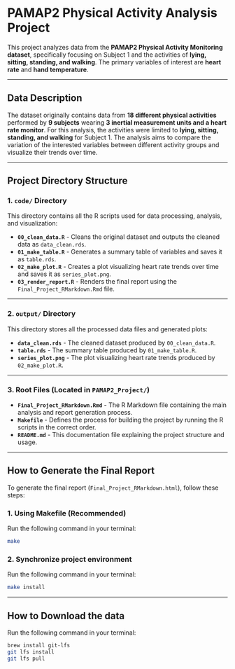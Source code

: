 # PAMAP2 Physical Activity Analysis Project

This project analyzes data from the **PAMAP2 Physical Activity Monitoring dataset**, specifically focusing on Subject 1 and the activities of **lying, sitting, standing, and walking**. The primary variables of interest are **heart rate** and **hand temperature**.

---

## Data Description

The dataset originally contains data from **18 different physical activities** performed by **9 subjects** wearing **3 inertial measurement units and a heart rate monitor**. For this analysis, the activities were limited to **lying, sitting, standing, and walking** for Subject 1. The analysis aims to compare the variation of the interested variables between different activity groups and visualize their trends over time.

---
## Project Directory Structure

### **1. `code/` Directory**

This directory contains all the R scripts used for data processing, analysis, and visualization:

- **`00_clean_data.R`** - Cleans the original dataset and outputs the cleaned data as `data_clean.rds`.
- **`01_make_table.R`** - Generates a summary table of variables and saves it as `table.rds`.
- **`02_make_plot.R`** - Creates a plot visualizing heart rate trends over time and saves it as `series_plot.png`.
- **`03_render_report.R`** - Renders the final report using the `Final_Project_RMarkdown.Rmd` file.

---

### **2. `output/` Directory**

This directory stores all the processed data files and generated plots:

- **`data_clean.rds`** - The cleaned dataset produced by `00_clean_data.R`.
- **`table.rds`** - The summary table produced by `01_make_table.R`.
- **`series_plot.png`** - The plot visualizing heart rate trends produced by `02_make_plot.R`.

---

### **3. Root Files (Located in `PAMAP2_Project/`)**

- **`Final_Project_RMarkdown.Rmd`** - The R Markdown file containing the main analysis and report generation process.
- **`Makefile`** - Defines the process for building the project by running the R scripts in the correct order.
- **`README.md`** - This documentation file explaining the project structure and usage.

---

## How to Generate the Final Report

To generate the final report (`Final_Project_RMarkdown.html`), follow these steps:

### 1. **Using Makefile (Recommended)**

Run the following command in your terminal:

```bash
make
```

### 2. **Synchronize project environment**

Run the following command in your terminal:

```bash
make install
```

---
## How to Download the data

Run the following command in your terminal:

```bash
brew install git-lfs
git lfs install
git lfs pull
```
